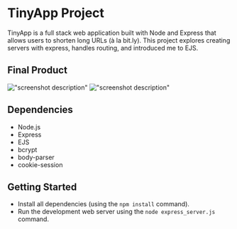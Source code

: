 # TinyApp Project

TinyApp is a full stack web application built with Node and Express that allows users to shorten long URLs (à la bit.ly). This project explores creating servers with express, handles routing, and introduced me to EJS. 

## Final Product

!["screenshot description"](#)
!["screenshot description"](#)

## Dependencies

- Node.js
- Express
- EJS
- bcrypt
- body-parser
- cookie-session

## Getting Started

- Install all dependencies (using the `npm install` command).
- Run the development web server using the `node express_server.js` command.